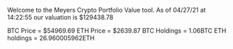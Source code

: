 Welcome to the Meyers Crypto Portfolio Value tool. 
As of 04/27/21 at 14:22:55 our valuation is $129438.78 

BTC Price = $54969.69
 ETH Price = $2639.87
BTC Holdings = 1.06BTC
 ETH holdings = 26.960005962ETH 

